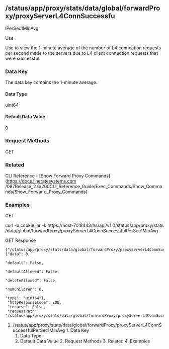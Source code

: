 ## /status/app/proxy/stats/data/global/forwardProxy/proxyServerL4ConnSuccessfu
lPerSec1MinAvg

Use

Use to view the 1-minute average of the number of L4 connection requests per
second made to the servers due to L4 client connection requests that were
successful.

### Data Key

The data key contains the 1-minute average.

#### Data Type

uint64

#### Default Data Value

0

### Request Methods

GET

### Related

CLI Reference - [Show Forward Proxy Commands](https://docs.lineratesystems.com
/087Release_2.6/200CLI_Reference_Guide/Exec_Commands/Show_Commands/Show_Forwar
d_Proxy_Commands)

### Examples

GET

curl -b cookie.jar -k https://host-70:8443/lrs/api/v1.0/status/app/proxy/stats
/data/global/forwardProxy/proxyServerL4ConnSuccessfulPerSec1MinAvg

GET Response

    
    
    {"/status/app/proxy/stats/data/global/forwardProxy/proxyServerL4ConnSuccessfulPerSec1MinAvg": {"data": 0,
                                                                                                    "default": False,
                                                                                                    "defaultAllowed": False,
                                                                                                    "deleteAllowed": False,
                                                                                                    "numChildren": 0,
                                                                                                    "type": "uint64"},
     "httpResponseCode": 200,
     "recurse": False,
     "requestPath": "/status/app/proxy/stats/data/global/forwardProxy/proxyServerL4ConnSuccessfulPerSec1MinAvg"}
    

  1. /status/app/proxy/stats/data/global/forwardProxy/proxyServerL4ConnSuccessfulPerSec1MinAvg
    1. Data Key
      1. Data Type
      2. Default Data Value
    2. Request Methods
    3. Related
    4. Examples

